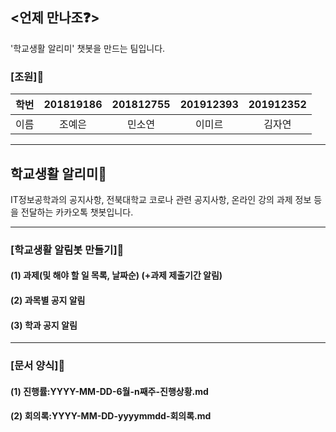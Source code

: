 ## <언제 만나조&#10067;>
'학교생활 알리미' 챗봇을 만드는 팀입니다.

### [조원]&#127800;
| 학번 | 201819186 | 201812755 | 201912393 | 201912352 |
| :---: | :---: | :---: | :---: | :---: |
| 이름 | 조예은 | 민소연 | 이미르 | 김자연 |
***

## 학교생활 알리미&#127979;

IT정보공학과의 공지사항, 전북대학교 코로나 관련 공지사항, 온라인 강의 과제 정보 등을 전달하는 카카오톡 챗봇입니다.
***

### [학교생활 알림봇 만들기]&#128198;

#### (1) 과제(및 해야 할 일 목록, 날짜순) (+과제 제출기간 알림)
#### (2) 과목별 공지 알림
#### (3) 학과 공지 알림
***

### [문서 양식]&#128196;

#### (1) 진행률:YYYY-MM-DD-6월-n째주-진행상황.md
#### (2) 회의록:YYYY-MM-DD-yyyymmdd-회의록.md

